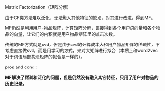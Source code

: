 Matrix Factorization（矩阵分解）

由于CF类方法难以泛化、无法融入其他特征的缺点，对其进行改进，得到MF。

MF仍然是利用用户-物品矩阵，计算矩阵分解，直接得到各个用户的向量和各个物品的向量，让它们的内积就是用户物品矩阵里的点击次数。

传统的MF方式就是svd，但是由于svd的计算成本大和用户物品矩阵的稀疏性，不考虑直接做svd，而是用学习的方式，来对大矩阵进行拟合（本质上和word2vec对于词语局部共现矩阵的拟合是一样的）。

pros and cons：

**MF解决了稀疏和泛化的问题，但是仍然没有融入其它特征，只用了用户对物品的历史记录。**

